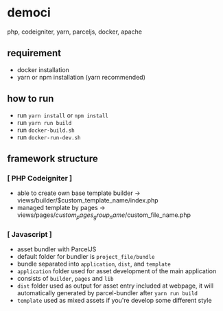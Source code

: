 # democi
php, codeigniter, yarn, parceljs, docker, apache

## requirement
- docker installation
- yarn or npm installation (yarn recommended)

## how to run
- run `yarn install` or `npm install`
- run `yarn run build`
- run `docker-build.sh`
- run `docker-run-dev.sh`

## framework structure

### [ PHP Codeigniter ]
- able to create own base template builder -> views/builder/$custom_template_name/index.php
- managed template by pages -> views/pages/$custom_pages_group_name/$custom_file_name.php

### [ Javascript ]
- asset bundler with ParcelJS
- default folder for bundler is `project_file/bundle`
- bundle separated into `application`, `dist`, and `template`
- `application` folder used for asset development of the main application
- consists of `builder`, `pages` and `lib`
- `dist` folder used as output for asset entry included at webpage, it will automatically generated by parcel-bundler after `yarn run build`
- `template` used as mixed assets if you're develop some different style